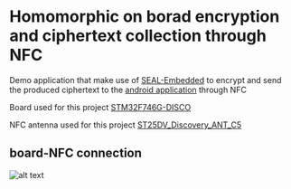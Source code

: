 # Homomorphic on borad encryption and ciphertext collection through NFC
Demo application that make use of  [SEAL-Embedded](https://tches.iacr.org/index.php/TCHES/article/view/8991) to encrypt and send the produced ciphertext to the  [android application](https://github.com/Geordat/seal_stm32/tree/main/source_ST25NFCApplication_V3.7.0) through NFC

Board used for this project [STM32F746G-DISCO](https://www.st.com/en/evaluation-tools/32f746gdiscovery.html)

NFC antenna used for this project [ST25DV_Discovery_ANT_C5](https://www.st.com/en/evaluation-tools/st25dv-discovery.html)

## board-NFC connection 
![alt text](https://github.com/Geordat/seal_stm32/blob/main/nfc_seal/e.png?raw=true)

